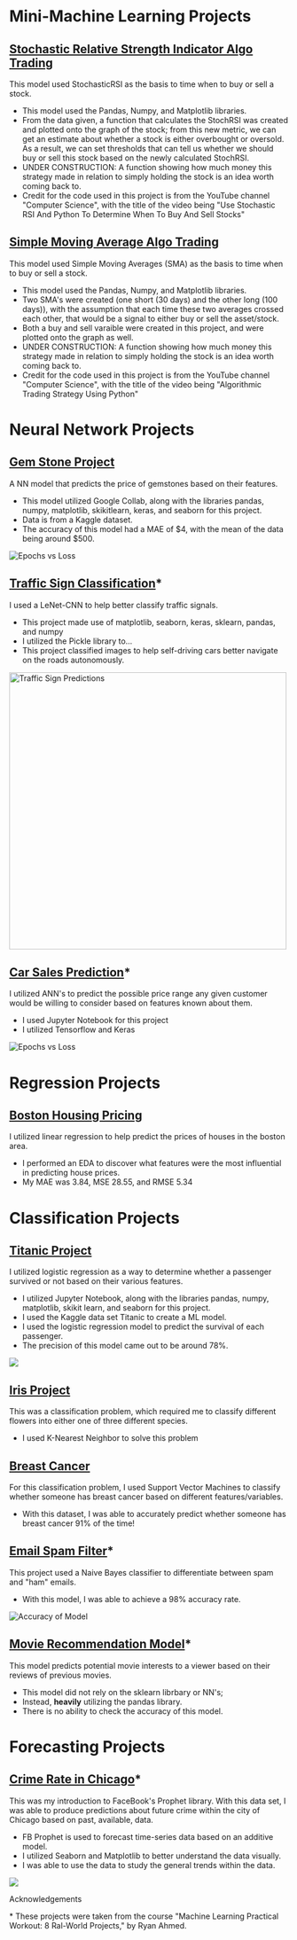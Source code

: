 # Mini-Machine Learning Projects

## [Stochastic Relative Strength Indicator Algo Trading]()
This model used StochasticRSI as the basis to time when to buy or sell a stock.
* This model used the Pandas, Numpy, and Matplotlib libraries.
* From the data given, a function that calculates the StochRSI was created and plotted onto the graph of the stock; from this new metric, we can get an estimate about whether a stock is either overbought or oversold. As a result, we can set thresholds that can tell us whether we should buy or sell this stock based on the newly calculated StochRSI. 
* UNDER CONSTRUCTION: A function showing how much money this strategy made in relation to simply holding the stock is an idea worth coming back to.
* Credit for the code used in this project is from the YouTube channel "Computer Science", with the title of the video being "Use Stochastic RSI And Python To Determine When To Buy And Sell Stocks"

## [Simple Moving Average Algo Trading]()
This model used Simple Moving Averages (SMA) as the basis to time when to buy or sell a stock.
* This model used the Pandas, Numpy, and Matplotlib libraries.
* Two SMA's were created (one short (30 days) and the other long (100 days)), with the assumption that each time these two averages crossed each other, that would be a signal to either buy or sell the asset/stock. 
* Both a buy and sell varaible were created in this project, and were plotted onto the graph as well.
* UNDER CONSTRUCTION: A function showing how much money this strategy made in relation to simply holding the stock is an idea worth coming back to.
* Credit for the code used in this project is from the YouTube channel "Computer Science", with the title of the video being "Algorithmic Trading Strategy Using Python"

# Neural Network Projects

## [Gem Stone Project](https://github.com/AndrewVandenberg/Portfolio/blob/main/TensorFlow_Gem_Project.ipynb)
A NN model that predicts the price of gemstones based on their features. 
* This model utilized Google Collab, along with the libraries pandas, numpy, matplotlib, skikitlearn, keras, and seaborn for this project.
* Data is from a Kaggle dataset.
* The accuracy of this model had a MAE of $4, with the mean of the data being around $500.
 
![Epochs vs Loss](https://github.com/AndrewVandenberg/Portfolio/blob/main/images/gem.png)

## [Traffic Sign Classification](https://github.com/AndrewVandenberg/Portfolio/blob/main/LeNet%20Traffic%20Sign%20Classification.ipynb)*
I used a LeNet-CNN to help better classify traffic signals.
* This project made use of matplotlib, seaborn, keras, sklearn, pandas, and numpy
* I utilized the Pickle library to...
* This project classified images to help self-driving cars better navigate on the roads autonomously.

<img src="https://github.com/AndrewVandenberg/Portfolio/blob/main/images/traffic.png" alt="Traffic Sign Predictions" width="500"/>

## [Car Sales Prediction](https://github.com/AndrewVandenberg/Portfolio/blob/main/Car%20Sales.ipynb)*
I utilized ANN's to predict the possible price range any given customer would be willing to consider based on features known about them.
* I used Jupyter Notebook for this project
* I utilized Tensorflow and Keras 

![Epochs vs Loss](https://github.com/AndrewVandenberg/Portfolio/blob/main/images/CarSales.png)

# Regression Projects

## [Boston Housing Pricing](https://github.com/AndrewVandenberg/Portfolio/blob/main/Boston%20Housing%20.ipynb)
I utilized linear regression to help predict the prices of houses in the boston area.
* I performed an EDA to discover what features were the most influential in predicting house prices.
* My MAE was 3.84, MSE 28.55, and RMSE 5.34

# Classification Projects

## [Titanic Project](https://github.com/AndrewVandenberg/Titanic)
I utilized logistic regression as a way to determine whether a passenger survived or not based on their various features.

* I utilized Jupyter Notebook, along with the libraries pandas, numpy, matplotlib, skikit learn, and seaborn for this project.
* I used the Kaggle data set Titanic to create a ML model.
* I used the logistic regression model to predict the survival of each passenger.
* The precision of this model came out to be around 78%.

![](https://github.com/AndrewVandenberg/Portfolio/blob/main/images/graph.png)

## [Iris Project](https://github.com/AndrewVandenberg/Portfolio/blob/main/Iris%20Project.ipynb)
This was a classification problem, which required me to classify different flowers into either one of three different species.
* I used K-Nearest Neighbor to solve this problem

## [Breast Cancer](https://github.com/AndrewVandenberg/Portfolio/blob/main/Breast%20Cancer.ipynb)
For this classification problem, I used Support Vector Machines to classify whether someone has breast cancer based on different features/variables.
* With this dataset, I was able to accurately predict whether someone has breast cancer 91% of the time!

## [Email Spam Filter](https://github.com/AndrewVandenberg/Portfolio/blob/main/Email%20Spam%20Filter.ipynb)*
This project used a Naive Bayes classifier to differentiate between spam and "ham" emails.
* With this model, I was able to achieve a 98% accuracy rate.

![Accuracy of Model](https://github.com/AndrewVandenberg/Portfolio/blob/main/images/email.png)

## [Movie Recommendation Model](https://github.com/AndrewVandenberg/Portfolio/blob/main/Movie%20Recommendations.ipynb)*
This model predicts potential movie interests to a viewer based on their reviews of previous movies.
* This model did not rely on the sklearn librbary or NN's; 
* Instead, **heavily** utilizing the pandas library.
* There is no ability to check the accuracy of this model.


# Forecasting Projects

## [Crime Rate in Chicago](https://github.com/AndrewVandenberg/Portfolio/blob/main/Crime%20Rate%20in%20Chicago.ipynb)*
This was my introduction to FaceBook's Prophet library. With this data set, I was able to produce predictions about future crime within the city of Chicago based on past, available, data.

* FB Prophet is used to forecast time-series data based on an additive model.
* I utilized Seaborn and Matplotlib to better understand the data visually.
* I was able to use the data to study the general trends within the data.

![](https://github.com/AndrewVandenberg/Portfolio/blob/main/images/crime.png)

Acknowledgements

\* These projects were taken from the course "Machine Learning Practical Workout: 8 Ral-World Projects," by Ryan Ahmed.
